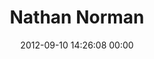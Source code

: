 ---
title: "Nathan Norman"
date: 2012-09-10 14:26:08 00:00
permalink: /normanizing
twitter: "normanizing"
likes: [1271,1365]
id: 1329
gravatar: "http://www.gravatar.com/avatar/a4e4f8eb25d54b5f770814b57138daf3"
---
